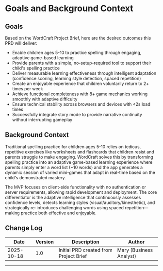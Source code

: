 # Goals and Background Context

## Goals

Based on the WordCraft Project Brief, here are the desired outcomes this PRD will deliver:

- Enable children ages 5-10 to practice spelling through engaging, adaptive game-based learning
- Provide parents with a simple, no-setup-required tool to support their child's spelling practice
- Deliver measurable learning effectiveness through intelligent adaptation (confidence scoring, learning style detection, spaced repetition)
- Create an enjoyable experience that children voluntarily return to 2+ times per week
- Achieve functional completeness with 8+ game mechanics working smoothly with adaptive difficulty
- Ensure technical stability across browsers and devices with <2s load times
- Successfully integrate story mode to provide narrative continuity without interrupting gameplay

## Background Context

Traditional spelling practice for children ages 5-10 relies on tedious, repetitive exercises like worksheets and flashcards that children resist and parents struggle to make engaging. WordCraft solves this by transforming spelling practice into an adaptive game-based learning experience where parents simply enter a word list (~10 words) and the app generates a dynamic session of varied mini-games that adapt in real-time based on the child's demonstrated mastery.

The MVP focuses on client-side functionality with no authentication or server requirements, allowing rapid development and deployment. The core differentiator is the adaptive intelligence that continuously assesses confidence levels, detects learning styles (visual/auditory/kinesthetic), and strategically re-introduces challenging words using spaced repetition—making practice both effective and enjoyable.

## Change Log

| Date | Version | Description | Author |
|------|---------|-------------|--------|
| 2025-10-18 | 1.0 | Initial PRD created from Project Brief | Mary (Business Analyst) |

---
